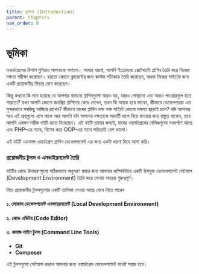```yaml
---
title: ভূমিকা (Introduction)
parent: Chapters
nav_order: 0
---
```


# ভূমিকা

ওয়ার্ডপ্রেসের বিশাল দুনিয়ায় আপনাকে স্বাগতম। আমার ধারণা, আপনি ইতোমধ্যে ছোটখাটো প্লাগিন তৈরি করে নিজের দক্ষতা পরীক্ষা করেছেন। হয়তো কোনো ক্লায়েন্টের জন্য কাস্টম শর্টকোড তৈরি করেছেন, অথবা নিজের সাইটের জন্য একটি প্রয়োজনীয় ফিচার যোগ করেছেন।

কিন্তু কখনো কি মনে হয়েছে যে আপনার বানানো প্লাগিনগুলো আরও বড়, আরও গোছানো এবং আরও পাওয়ারফুল হতে পারতো? যখন আপনি কোনো জনপ্রিয় প্লাগিনের কোড দেখেন, তখন কি অবাক হয়ে ভাবেন, কীভাবে ডেভেলপাররা এত সুন্দরভাবে সবকিছু সাজিয়ে রাখেন? কীভাবে তাদের প্লাগিন লক্ষ লক্ষ সাইটে কোনো সমস্যা ছাড়াই চলে? যদি আপনার মনে এই প্রশ্নগুলো এসে থাকে আর আপনি যদি আপনার দক্ষতাকে পরবর্তী ধাপে নিয়ে যাওয়ার জন্য প্রস্তুত থাকেন, তবে আপনি একদম সঠিক বইটি হাতে নিয়েছেন। এই বইটি তাদের জন্যই, যাদের ওয়ার্ডপ্রেসের বেসিকগুলো নখদর্পণে আছে এবং PHP-এর সাথে, বিশেষ করে OOP-এর সাথে পরিচয়টা বেশ ভালো।

এই বইটি এডভান্স ওয়ার্ডপ্রেস প্লাগিন ডেভেলপমেন্ট এর জন্য একটা ধারণা দিবে আশা করি।


### **প্রয়োজনীয় টুলস ও এনভাইরনমেন্ট তৈরি**

বইটির কোড উদাহরণগুলো সঠিকভাবে অনুসরণ করার জন্য আপনার কম্পিউটারে একটি উপযুক্ত ডেভেলপমেন্ট সেটআপ (Development Environment) তৈরি করে নেওয়া অত্যন্ত গুরুত্বপূর্ণ।

নিচে প্রয়োজনীয় টুলসগুলোর একটি তালিকা দেওয়া আছে দেখে নিতে পারেন

#### **১. লোকাল ডেভেলপমেন্ট এনভায়রনমেন্ট (Local Development Environment)**

#### **২. কোড এডিটর (Code Editor)**

#### **৩. কমান্ড লাইন টুলস (Command Line Tools)**
* **Git**
* **Composer**


এই টুলসগুলো সেটআপ করলে আপনার জন্য ওয়ার্ডপ্রেস ডেভেলপমেন্ট যথেষ্ট সহজ হবে।